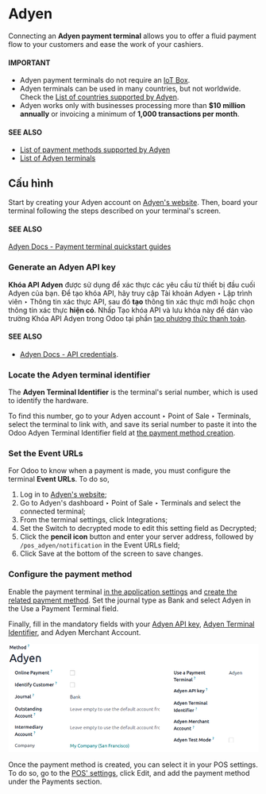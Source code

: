 # Adyen

Connecting an **Adyen payment terminal** allows you to offer a fluid payment flow to your customers
and ease the work of your cashiers.

#### IMPORTANT
- Adyen payment terminals do not require an [IoT Box](../../../../general/iot/).
- Adyen terminals can be used in many countries, but not worldwide. Check the [List of countries
  supported by Adyen](https://docs.adyen.com/point-of-sale/what-we-support/supported-languages/).
- Adyen works only with businesses processing more than **$10 million annually** or invoicing a
  minimum of **1,000 transactions per month**.

#### SEE ALSO
- [List of payment methods supported by Adyen](https://docs.adyen.com/point-of-sale/what-we-support/payment-methods/)
- [List of Adyen terminals](https://docs.adyen.com/point-of-sale/what-we-support/select-your-terminals/)

## Cấu hình

Start by creating your Adyen account on [Adyen's website](https://www.adyen.com/). Then, board
your terminal following the steps described on your terminal's screen.

#### SEE ALSO
[Adyen Docs - Payment terminal quickstart guides](https://docs.adyen.com/point-of-sale/user-manuals)

<a id="adyen-api"></a>

### Generate an Adyen API key

**Khóa API Adyen** được sử dụng để xác thực các yêu cầu từ thiết bị đầu cuối Adyen của bạn. Để tạo khóa API, hãy truy cập Tài khoản Adyen ‣ Lập trình viên ‣ Thông tin xác thực API, sau đó **tạo** thông tin xác thực mới hoặc chọn thông tin xác thực **hiện có**. Nhấp Tạo khóa API và lưu khóa này để dán vào trường Khóa API Adyen trong Odoo tại phần [tạo phương thức thanh toán](#adyen-method-creation).

#### SEE ALSO
- [Adyen Docs - API credentials](https://docs.adyen.com/development-resources/api-credentials#generate-api-key).

<a id="adyen-identifier"></a>

### Locate the Adyen terminal identifier

The **Adyen Terminal Identifier** is the terminal's serial number, which is used to identify the
hardware.

To find this number, go to your Adyen account ‣ Point of Sale ‣ Terminals,
select the terminal to link with, and save its serial number to paste it into the Odoo
Adyen Terminal Identifier field at [the payment method creation](#adyen-method-creation).

### Set the Event URLs

For Odoo to know when a payment is made, you must configure the terminal **Event URLs**. To do so,

1. Log in to [Adyen's website](https://www.adyen.com/);
2. Go to Adyen's dashboard ‣ Point of Sale ‣ Terminals and select the connected
   terminal;
3. From the terminal settings, click Integrations;
4. Set the Switch to decrypted mode to edit this setting field as Decrypted;
5. Click the **pencil icon** button and enter your server address, followed by
   `/pos_adyen/notification` in the Event URLs field;
6. Click Save at the bottom of the screen to save changes.

<a id="adyen-method-creation"></a>

### Configure the payment method

Enable the payment terminal [in the application settings](../../configuration/#configuration-settings) and
[create the related payment method](../). Set the journal type as
Bank and select Adyen in the Use a Payment Terminal field.

Finally, fill in the mandatory fields with your [Adyen API key](#adyen-api), [Adyen
Terminal Identifier](#adyen-identifier), and Adyen Merchant Account.

![image](../../../../../.gitbook/assets/payment-method1.png)

Once the payment method is created, you can select it in your POS settings. To do so, go to the
[POS' settings](../../configuration/#configuration-settings), click Edit, and add the payment method
under the Payments section.
